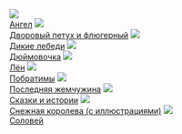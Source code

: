 ![](/books/child_tale/Ганс%20Христиан%20Андерсен/Ангел.jpg)  
[Ангел](/books/child_tale/Ганс%20Христиан%20Андерсен/Ангел)
![](/books/child_tale/Ганс%20Христиан%20Андерсен/Дворовый%20петух%20и%20флюгерный.jpg)  
[Дворовый петух и флюгерный](/books/child_tale/Ганс%20Христиан%20Андерсен/Дворовый%20петух%20и%20флюгерный)
![](/books/child_tale/Ганс%20Христиан%20Андерсен/Дикие%20лебеди.jpg)  
[Дикие лебеди](/books/child_tale/Ганс%20Христиан%20Андерсен/Дикие%20лебеди)
![](/books/child_tale/Ганс%20Христиан%20Андерсен/Дюймовочка.jpg)  
[Дюймовочка](/books/child_tale/Ганс%20Христиан%20Андерсен/Дюймовочка)
![](/books/child_tale/Ганс%20Христиан%20Андерсен/Лён.jpg)  
[Лён](/books/child_tale/Ганс%20Христиан%20Андерсен/Лён)
![](/books/child_tale/Ганс%20Христиан%20Андерсен/Побратимы.jpg)  
[Побратимы](/books/child_tale/Ганс%20Христиан%20Андерсен/Побратимы)
![](/books/child_tale/Ганс%20Христиан%20Андерсен/Последняя%20жемчужина.jpg)  
[Последняя жемчужина](/books/child_tale/Ганс%20Христиан%20Андерсен/Последняя%20жемчужина)
![](/books/child_tale/Ганс%20Христиан%20Андерсен/Сказки%20и%20истории.jpg)  
[Сказки и истории](/books/child_tale/Ганс%20Христиан%20Андерсен/Сказки%20и%20истории)
![](/books/child_tale/Ганс%20Христиан%20Андерсен/Снежная%20королева%20(с%20иллюстрациями).jpg)  
[Снежная королева (с иллюстрациями)](/books/child_tale/Ганс%20Христиан%20Андерсен/Снежная%20королева%20(с%20иллюстрациями))
![](/books/child_tale/Ганс%20Христиан%20Андерсен/Соловей.jpg)  
[Соловей](/books/child_tale/Ганс%20Христиан%20Андерсен/Соловей)